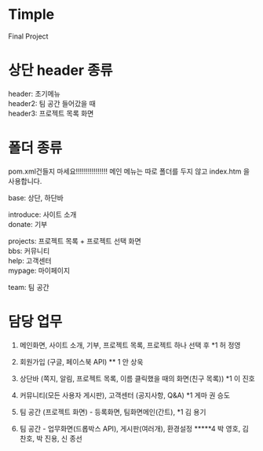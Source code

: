 Timple
======
Final Project

상단 header 종류
======
header: 초기메뉴 <br />
header2: 팀 공간 들어갔을 때 <br />
header3: 프로젝트 목록 화면 <br />

폴더 종류
======
pom.xml건들지 마세요!!!!!!!!!!!!!!!!
메인 메뉴는 따로 폴더를 두지 않고 index.htm 을 사용합니다.

base: 상단, 하단바

introduce: 사이트 소개 <br />
donate: 기부 <br />

projects: 프로젝트 목록 + 프로젝트 선택 화면 <br />
bbs: 커뮤니티 <br />
help: 고객센터 <br />
mypage: 마이페이지 <br />

team: 팀 공간

담당 업무
======
1. 메인화면, 사이트 소개, 기부, 프로젝트 목록, 프로젝트 하나 선택 후 *1 허 정영

2. 회원가입 (구글, 페이스북 API) ** 1 안 상욱

3. 상단바 (쪽지, 알림, 프로젝트 목록, 이름 클릭했을 때의 화면(친구 목록)) *1 이 진호

4. 커뮤니티(모든 사용자 게시판), 고객센터 (공지사항, Q&A) *1 게마 권 승도

5. 팀 공간 (프로젝트 화면) - 등록화면, 팀화면메인(간트), *1 김 용기

6. 팀 공간 - 업무화면(드롭박스 API), 게시판(여러개), 환경설정 *****4 박 영호, 김 찬호, 박 진용, 신 종선
